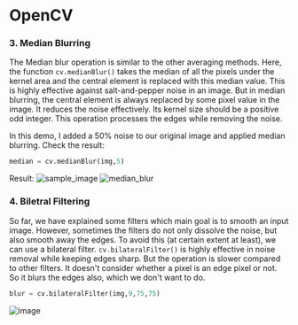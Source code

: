 # OpenCV

### 3. Median Blurring

The Median blur operation is similar to the other averaging methods. Here, the function `cv.medianBlur()` takes the median of all the pixels under the kernel area and the central element is replaced with this median value. This is highly effective against salt-and-pepper noise in an image. But in median blurring, the central element is always replaced by some pixel value in the image. It reduces the noise effectively. Its kernel size should be a positive odd integer. This operation processes the edges while removing the noise.


In this demo, I added a 50% noise to our original image and applied median blurring. Check the result:


```python
median = cv.medianBlur(img,5)
```

Result:
![sample_image](https://user-images.githubusercontent.com/78999231/125315439-c235dd00-e354-11eb-9718-e59106a88285.jpg)
![median_blur](https://user-images.githubusercontent.com/78999231/125315456-c6fa9100-e354-11eb-9b15-134f4aa9064a.jpg)


### 4. Biletral Filtering

So far, we have explained some filters which main goal is to smooth an input image. However, sometimes the filters do not only dissolve the noise, but also smooth away the edges. To avoid this (at certain extent at least), we can use a bilateral filter. `cv.bilateralFilter()` is highly effective in noise removal while keeping edges sharp. But the operation is slower compared to other filters. It doesn't consider whether a pixel is an edge pixel or not. So it blurs the edges also, which we don't want to do.

```python
blur = cv.bilateralFilter(img,9,75,75)
```

![image](https://user-images.githubusercontent.com/78999231/125316735-0675ad00-e356-11eb-8781-608ce6ac4098.png)
